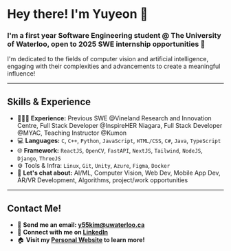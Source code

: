 # Hey there! I'm Yuyeon 👋

### I'm a first year **Software Engineering** student @ The **University of Waterloo**, open to **2025** SWE internship opportunities 🌱

I'm dedicated to the fields of computer vision and artificial intelligence, engaging with their complexities and advancements to create a meaningful influence!

---

## Skills & Experience
- 👨🏻‍💻 **Experience:** Previous SWE @Vineland Research and Innovation Centre, Full Stack Developer @InspireHER Niagara, Full Stack Developer @MYAC, Teaching Instructor @Kumon
- 💻 **Languages:** `C`, `C++`, `Python`, `JavaScript`, `HTML/CSS`, `C#`, `Java`, `TypeScript`
- 🌐 **Framework:** `ReactJS`, `OpenCV`, `FastAPI`, `NextJS`, `Tailwind`, `NodeJS`, `Django`, `ThreeJS`
- ⚙️ Tools & Infra: `Linux`, `Git`, `Unity`, `Azure`, `Figma`, `Docker`
- 💬 **Let's chat about:** AI/ML, Computer Vision, Web Dev, Mobile App Dev, AR/VR Development, Algorithms, project/work opportunities

---

## Contact Me!
- 📧 **Send me an email: [y55kim@uwaterloo.ca](mailto:y55kim@uwaterloo.ca)**
- 🔗 **Connect with me on [LinkedIn](https://www.linkedin.com/in/yuyeon)**
- 🏠 **Visit my [Personal Website](https://yuyeon.netlify.app/) to learn more!**

